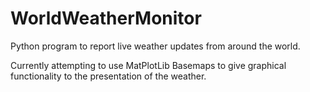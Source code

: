 # WorldWeatherMonitor
Python program to report live weather updates from around the world.


Currently attempting to use MatPlotLib Basemaps to give graphical functionality to the presentation of the weather.
